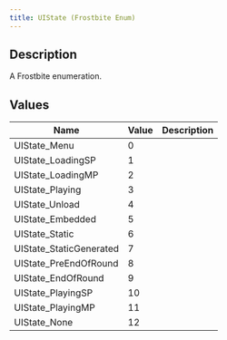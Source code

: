 ```yaml
---
title: UIState (Frostbite Enum)
---
```

## Description

A Frostbite enumeration.

## Values

| Name                     | Value | Description |
| ------------------------ | ----- | ----------- |
| UIState\_Menu            | 0     |             |
| UIState\_LoadingSP       | 1     |             |
| UIState\_LoadingMP       | 2     |             |
| UIState\_Playing         | 3     |             |
| UIState\_Unload          | 4     |             |
| UIState\_Embedded        | 5     |             |
| UIState\_Static          | 6     |             |
| UIState\_StaticGenerated | 7     |             |
| UIState\_PreEndOfRound   | 8     |             |
| UIState\_EndOfRound      | 9     |             |
| UIState\_PlayingSP       | 10    |             |
| UIState\_PlayingMP       | 11    |             |
| UIState\_None            | 12    |             |
